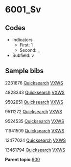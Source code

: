 # 6001\_$v

## Codes

-   Indicators
    -   First: 1
    -   Second: \_
-   Subfield: v

## Sample bibs

2231876 [Quicksearch](https://search.library.yale.edu/catalog/2231876) [VXWS](http://prodorbis.library.yale.edu:7014/vxws/GetHoldingsService?bibId=2231876)

4828343 [Quicksearch](https://search.library.yale.edu/catalog/4828343) [VXWS](http://prodorbis.library.yale.edu:7014/vxws/GetHoldingsService?bibId=4828343)

9502651 [Quicksearch](https://search.library.yale.edu/catalog/9502651) [VXWS](http://prodorbis.library.yale.edu:7014/vxws/GetHoldingsService?bibId=9502651)

9511272 [Quicksearch](https://search.library.yale.edu/catalog/9511272) [VXWS](http://prodorbis.library.yale.edu:7014/vxws/GetHoldingsService?bibId=9511272)

9524535 [Quicksearch](https://search.library.yale.edu/catalog/9524535) [VXWS](http://prodorbis.library.yale.edu:7014/vxws/GetHoldingsService?bibId=9524535)

11941509 [Quicksearch](https://search.library.yale.edu/catalog/11941509) [VXWS](http://prodorbis.library.yale.edu:7014/vxws/GetHoldingsService?bibId=11941509)

12477024 [Quicksearch](https://search.library.yale.edu/catalog/12477024) [VXWS](http://prodorbis.library.yale.edu:7014/vxws/GetHoldingsService?bibId=12477024)

13461794 [Quicksearch](https://search.library.yale.edu/catalog/13461794) [VXWS](http://prodorbis.library.yale.edu:7014/vxws/GetHoldingsService?bibId=13461794)

**Parent topic:**[600](../../tags/600/600.md)

